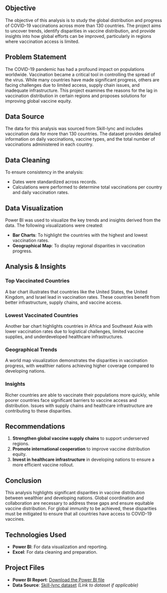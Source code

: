 
## Objective
The objective of this analysis is to study the global distribution and progress of COVID-19 vaccinations across more than 130 countries. The project aims to uncover trends, identify disparities in vaccine distribution, and provide insights into how global efforts can be improved, particularly in regions where vaccination access is limited.

## Problem Statement
The COVID-19 pandemic has had a profound impact on populations worldwide. Vaccination became a critical tool in controlling the spread of the virus. While many countries have made significant progress, others are facing challenges due to limited access, supply chain issues, and inadequate infrastructure. This project examines the reasons for the lag in vaccination distribution in certain regions and proposes solutions for improving global vaccine equity.

## Data Source
The data for this analysis was sourced from Skill-lync and includes vaccination data for more than 130 countries. The dataset provides detailed information on daily vaccinations, vaccine types, and the total number of vaccinations administered in each country.

## Data Cleaning
To ensure consistency in the analysis:
- Dates were standardized across records.
- Calculations were performed to determine total vaccinations per country and daily vaccination rates.

## Data Visualization
Power BI was used to visualize the key trends and insights derived from the data. The following visualizations were created:
- **Bar Charts**: To highlight the countries with the highest and lowest vaccination rates.
- **Geographical Map**: To display regional disparities in vaccination progress.

## Analysis & Insights

### Top Vaccinated Countries
A bar chart illustrates that countries like the United States, the United Kingdom, and Israel lead in vaccination rates. These countries benefit from better infrastructure, supply chains, and vaccine access.

### Lowest Vaccinated Countries
Another bar chart highlights countries in Africa and Southeast Asia with lower vaccination rates due to logistical challenges, limited vaccine supplies, and underdeveloped healthcare infrastructures.

### Geographical Trends
A world map visualization demonstrates the disparities in vaccination progress, with wealthier nations achieving higher coverage compared to developing nations.

### Insights
Richer countries are able to vaccinate their populations more quickly, while poorer countries face significant barriers to vaccine access and distribution. Issues with supply chains and healthcare infrastructure are contributing to these disparities.

## Recommendations
1. **Strengthen global vaccine supply chains** to support underserved regions.
2. **Promote international cooperation** to improve vaccine distribution equity.
3. **Invest in healthcare infrastructure** in developing nations to ensure a more efficient vaccine rollout.

## Conclusion
This analysis highlights significant disparities in vaccine distribution between wealthier and developing nations. Global coordination and collaboration are necessary to address these gaps and ensure equitable vaccine distribution. For global immunity to be achieved, these disparities must be mitigated to ensure that all countries have access to COVID-19 vaccines.

## Technologies Used
- **Power BI**: For data visualization and reporting.
- **Excel**: For data cleaning and preparation.

## Project Files
- **Power BI Report**: [Download the Power BI file](./Project1_powerbi.pbix)
- **Data Source**: [Skill-lync dataset](#) *(Link to dataset if applicable)*
